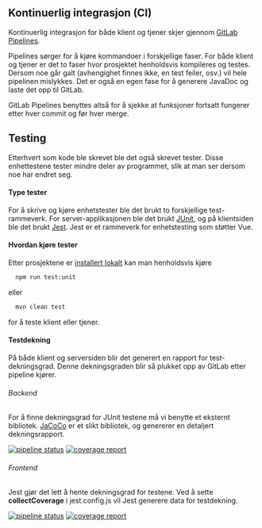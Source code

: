 ## Kontinuerlig integrasjon (CI)

Kontinuerlig integrasjon for både klient og tjener skjer gjennom [GitLab Pipelines](https://docs.gitlab.com/ee/ci/pipelines/).

Pipelines sørger for å kjøre kommandoer i forskjellige faser. For både klient og tjener er det to faser hvor prosjektet henholdsvis kompileres og testes. Dersom noe går galt (avhengighet finnes ikke, en test feiler, osv.) vil hele pipelinen mislykkes. Det er også en egen fase for å generere JavaDoc og laste det opp til GitLab.

GitLab Pipelines benyttes altså for å sjekke at funksjoner fortsatt fungerer etter hver commit og før hver merge.

## Testing

Etterhvert som kode ble skrevet ble det også skrevet tester. Disse enhettestene tester mindre deler av programmet, slik at man ser dersom noe har endret seg.

#### Type tester

For å skrive og kjøre enhetstester ble det brukt to forskjellige test-rammeverk. For server-applikasjonen ble det brukt [JUnit](https://junit.org/junit5/), og på klientsiden ble det brukt [Jest](https://jestjs.io/). Jest er et rammeverk for enhetstesting som støtter Vue.

#### Hvordan kjøre tester

Etter prosjektene er [installert lokalt](Installasjon) kan man henholdsvis kjøre

```cmd
  npm run test:unit
```
eller
```cmd
  mvn clean test
```
for å teste klient eller tjener.

#### Testdekning

På både klient og serversiden blir det generert en rapport for test-dekningsgrad. Denne dekningsgraden blir så plukket opp av GitLab etter pipeline kjører.

###### Backend

For å finne dekningsgrad for JUnit testene må vi benytte et eksternt bibliotek. [JaCoCo](https://www.jacoco.org/jacoco/) er et slikt bibliotek, og genererer en detaljert dekningsrapport.

[![pipeline status](https://gitlab.stud.idi.ntnu.no/idatt2106_2022_08/backend/badges/main/pipeline.svg)](https://gitlab.stud.idi.ntnu.no/idatt2106_2022_08/backend/-/commits/main) 
[![coverage report](https://gitlab.stud.idi.ntnu.no/idatt2106_2022_08/backend/badges/main/coverage.svg)](https://gitlab.stud.idi.ntnu.no/idatt2106_2022_08/backend/-/commits/main)

###### Frontend

Jest gjør det lett å hente dekningsgrad for testene. Ved å sette **collectCoverage** i jest.config.js vil Jest generere data for testdekning.

[![pipeline status](https://gitlab.stud.idi.ntnu.no/idatt2106_2022_08/frontend/badges/main/pipeline.svg)](https://gitlab.stud.idi.ntnu.no/idatt2106_2022_08/frontend/-/commits/main)
[![coverage report](https://gitlab.stud.idi.ntnu.no/idatt2106_2022_08/frontend/badges/main/coverage.svg)](https://gitlab.stud.idi.ntnu.no/idatt2106_2022_08/frontend/-/commits/main)